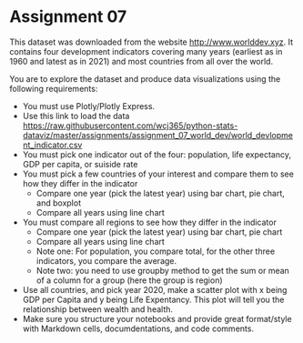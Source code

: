 # Assignment 07

This dataset was downloaded from the website http://www.worlddev.xyz. It contains four development indicators covering many years (earliest as in 1960 and latest as in 2021) and most countries from all over the world.

You are to explore the dataset and produce data visualizations using the following requirements:

- You must use Plotly/Plotly Express.
- Use this link to load the data https://raw.githubusercontent.com/wcj365/python-stats-dataviz/master/assignments/assignment_07_world_dev/world_devlopment_indicator.csv
- You must pick one indicator out of the four: population, life expectancy, GDP per capita, or suiside rate
- You must pick a few countries of your interest and compare them to see how they differ in the indicator 
  - Compare one year (pick the latest year) using bar chart, pie chart, and boxplot 
  - Compare all years using line chart
- You must compare all regions to see how they differ in the indicator 
  - Compare one year (pick the latest year) using bar chart, pie chart 
  - Compare all years using line chart
  - Note one: For population, you compare total, for the other three indicators, you compare the average. 
  - Note two: you need to use groupby method to get the sum or mean of a column for a group (here the group is region)
- Use all countries, and pick year 2020, make a scatter plot with x being GDP per Capita and y being Life Expentancy. This plot will tell you the relationship between wealth and health.
- Make sure you structure your notebooks and provide great format/style with Markdown cells, documdentations, and code comments.
